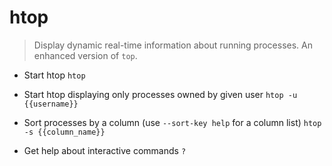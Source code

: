 # htop
> Display dynamic real-time information about running processes. An enhanced version of `top`.

- Start htop
`htop`

- Start htop displaying only processes owned by given user
`htop -u {{username}}`

- Sort processes by a column (use `--sort-key help` for a column list)
`htop -s {{column_name}}`

- Get help about interactive commands
`?`
